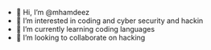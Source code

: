 - 👋 Hi, I’m @mhamdeez
- 👀 I’m interested in coding and cyber security and hackin
- 🌱 I’m currently learning coding languages
- 💞️ I’m looking to collaborate on hacking

<!---
mhamdeez/mhamdeez is a ✨ special ✨ repository because its `README.md` (this file) appears on your GitHub profile.
You can click the Preview link to take a look at your changes.
--->
